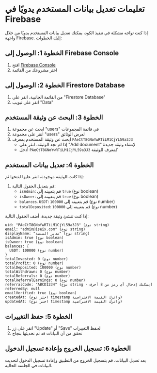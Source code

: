 # تعليمات تعديل بيانات المستخدم يدويًا في Firebase

إذا كنت تواجه مشكلة في تنفيذ الكود، يمكنك تعديل بيانات المستخدم يدويًا من خلال واجهة Firebase. إليك الخطوات:

## الخطوة 1: الوصول إلى Firebase Console

1. افتح [Firebase Console](https://console.firebase.google.com/)
2. اختر مشروعك من القائمة

## الخطوة 2: الوصول إلى Firestore Database

1. من القائمة الجانبية، انقر على "Firestore Database"
2. انقر على تبويب "Data"

## الخطوة 3: البحث عن وثيقة المستخدم

1. ابحث عن مجموعة "users" في قائمة المجموعات
2. انقر على مجموعة "users" لعرض الوثائق
3. ابحث عن وثيقة المستخدم بمعرف `PAeCtT8GNoYwRTiLM1CjYL59a3J3`
   - إذا لم تجد الوثيقة، انقر على "Add document" لإنشاء وثيقة جديدة
   - أدخل `PAeCtT8GNoYwRTiLM1CjYL59a3J3` كمعرف للوثيقة

## الخطوة 4: تعديل بيانات المستخدم

إذا كانت الوثيقة موجودة، انقر عليها لفتحها ثم:

1. قم بتعديل الحقول التالية:
   - `isAdmin`: قم بتعيينه إلى `true` (نوع boolean)
   - `isOwner`: قم بتعيينه إلى `true` (نوع boolean)
   - `balances.USDT`: قم بتعيينه إلى `100000` (نوع number)
   - `totalDeposited`: قم بتعيينه إلى `100000` (نوع number)

إذا كنت تنشئ وثيقة جديدة، أضف الحقول التالية:

```
uid: "PAeCtT8GNoYwRTiLM1CjYL59a3J3" (نوع string)
email: "admin@iseix.com" (نوع string)
displayName: "مدير المنصة" (نوع string)
isAdmin: true (نوع boolean)
isOwner: true (نوع boolean)
balances: {
  USDT: 100000 (نوع number)
}
totalInvested: 0 (نوع number)
totalProfit: 0 (نوع number)
totalDeposited: 100000 (نوع number)
totalWithdrawn: 0 (نوع number)
totalReferrals: 0 (نوع number)
totalReferralEarnings: 0 (نوع number)
referralCode: "ABCD1234" (نوع string - يمكنك إدخال أي رمز من 8 أحرف)
referredBy: null
emailVerified: true (نوع boolean)
createdAt: (اختر نوع timestamp واترك القيمة الافتراضية)
updatedAt: (اختر نوع timestamp واترك القيمة الافتراضية)
```

## الخطوة 5: حفظ التغييرات

1. انقر على زر "Update" أو "Save" لحفظ التغييرات
2. تحقق من أن البيانات قد تم تحديثها بنجاح

## الخطوة 6: تسجيل الخروج وإعادة تسجيل الدخول

بعد تعديل البيانات، قم بتسجيل الخروج من التطبيق وإعادة تسجيل الدخول لتحديث البيانات في الجلسة الحالية.
